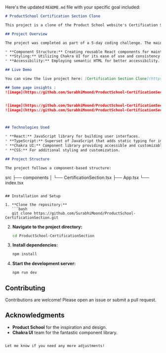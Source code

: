 Here's the updated `README.md` file with your specific goal included:

```markdown
# ProductSchool Certification Section Clone

This project is a clone of the Product School website's Certification Section, built using React, TypeScript, and Chakra UI for styling.

## Project Overview

The project was completed as part of a 5-day coding challenge. The main aim of this project was to check my learning skills acquired during my journey at Masai, specifically focusing on my knowledge of React. The challenge involved replicating the look and feel of the Product School Certification Section, emphasizing:

* **Component Structure:** Creating reusable React components for maintainability.
* **Styling:** Utilizing Chakra UI for its ease of use and consistency.
* **Accessibility:** Employing semantic HTML for better accessibility.

## Live Demo

You can view the live project here: [Certification Section Clone](https://6641f3594c729c0300f5e054--sprightly-phoenix-e4e4d9.netlify.app/)

## Some page insights :
![image](https://github.com/SurabhiMoond/ProductSchool-CertificationSection/assets/154314470/e79e4d42-cfdb-4b9f-9a01-a26dd3f208c4)![image](https://github.com/SurabhiMoond/ProductSchool-CertificationSection/assets/154314470/052d1fac-6961-40fe-b6e0-8dbd310bb3dc)


![image](https://github.com/SurabhiMoond/ProductSchool-CertificationSection/assets/154314470/205cf21a-7e12-41d1-8b58-5b3204095c57)
![image](https://github.com/SurabhiMoond/ProductSchool-CertificationSection/assets/154314470/91d23b5c-98a0-49d4-ada6-ee27297049cc)



## Technologies Used

* **React:** JavaScript library for building user interfaces.
* **TypeScript:** Superset of JavaScript that adds static typing for improved code quality.
* **Chakra UI:** Component library providing accessible and customizable UI elements.
* **CSS:** For additional styling and customization.

## Project Structure

The project follows a component-based structure:

```
src
├── components
│   └── CertificationSection.tsx
├── App.tsx
└── index.tsx
```

## Installation and Setup

1. **Clone the repository:**
   ```bash
   git clone https://github.com/SurabhiMoond/ProductSchool-CertificationSection.git
   ```
2. **Navigate to the project directory:**
   ```bash
   cd ProductSchool-CertificationSection
   ```
3. **Install dependencies:**
   ```bash
   npm install
   ```
4. **Start the development server:**
   ```bash
   npm run dev
   ```

## Contributing

Contributions are welcome! Please open an issue or submit a pull request.

## Acknowledgments

* **Product School** for the inspiration and design.
* **Chakra UI** team for the fantastic component library.
```

Let me know if you need any more adjustments!
